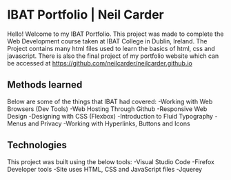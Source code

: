 # IBAT Portfolio | Neil Carder 

Hello! Welcome to my IBAT Portfolio. This project was made to complete the Web Development course taken at IBAT College in Dublin, Ireland. The Project contains many html files used to learn the basics of html, css and javascript. There is also the final project of my portfolio website which can be accessed at https://github.com/neilcarder/neilcarder.github.io

## Methods learned
Below are some of the things that IBAT had covered:
-Working with Web Browsers (Dev Tools)
-Web Hosting Through Github
-Responsive Web Design
-Designing with CSS (Flexbox)
-Introduction to Fluid Typography
-Menus and Privacy
-Working with Hyperlinks, Buttons and Icons 

## Technologies
This project was built using the below tools:
-Visual Studio Code
-Firefox Developer tools
-Site uses HTML, CSS and JavaScript files
-Jquerey
